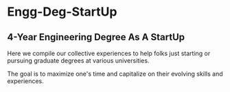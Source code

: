 # Engg-Deg-StartUp

## 4-Year Engineering Degree As A StartUp

Here we compile our collective experiences to help folks just starting or pursuing graduate degrees at various universities.

The goal is to maximize one's time and capitalize on their evolving skills and experiences.

